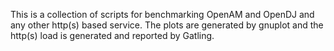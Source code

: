 This is a collection of scripts for benchmarking OpenAM and OpenDJ and any other http(s) based service.  The plots are generated by gnuplot and the http(s) load is generated and reported by Gatling.
